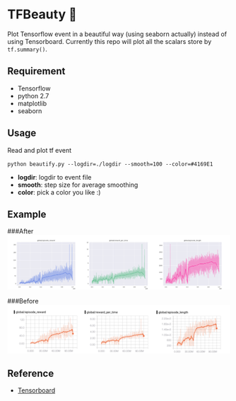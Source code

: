 # TFBeauty 🌈
Plot Tensorflow event in a beautiful way (using seaborn actually) instead of using Tensorboard. Currently this repo will plot all the scalars store by ```tf.summary()```.


## Requirement
- Tensorflow
- python 2.7
- matplotlib
- seaborn

## Usage
Read and plot tf event

```
python beautify.py --logdir=./logdir --smooth=100 --color=#4169E1
```
- **logdir**: logdir to event file
- **smooth**: step size for average smoothing
- **color**: pick a color you like :)

## Example
###After
<img src="figure/example.png" width="600">   

###Before
<img src="figure/tf_example.png" width="600">

## Reference
- [Tensorboard](https://www.tensorflow.org/get_started/summaries_and_tensorboard)
